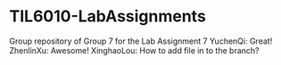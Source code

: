 # TIL6010-LabAssignments
Group repository of Group 7 for the Lab Assignment 7
YuchenQi: Great!
ZhenlinXu: Awesome!
XinghaoLou: How to add file in to the branch? 
